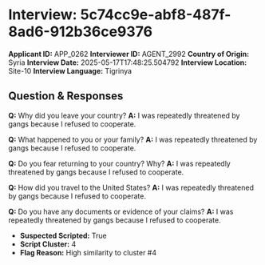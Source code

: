 # Interview: 5c74cc9e-abf8-487f-8ad6-912b36ce9376
**Applicant ID:** APP_0262
**Interviewer ID:** AGENT_2992
**Country of Origin:** Syria
**Interview Date:** 2025-05-17T17:48:25.504792
**Interview Location:** Site-10
**Interview Language:** Tigrinya

## Question & Responses

**Q:** Why did you leave your country?
**A:** I was repeatedly threatened by gangs because I refused to cooperate.

**Q:** What happened to you or your family?
**A:** I was repeatedly threatened by gangs because I refused to cooperate.

**Q:** Do you fear returning to your country? Why?
**A:** I was repeatedly threatened by gangs because I refused to cooperate.

**Q:** How did you travel to the United States?
**A:** I was repeatedly threatened by gangs because I refused to cooperate.

**Q:** Do you have any documents or evidence of your claims?
**A:** I was repeatedly threatened by gangs because I refused to cooperate.

- **Suspected Scripted:** True
- **Script Cluster:** 4
- **Flag Reason:** High similarity to cluster #4